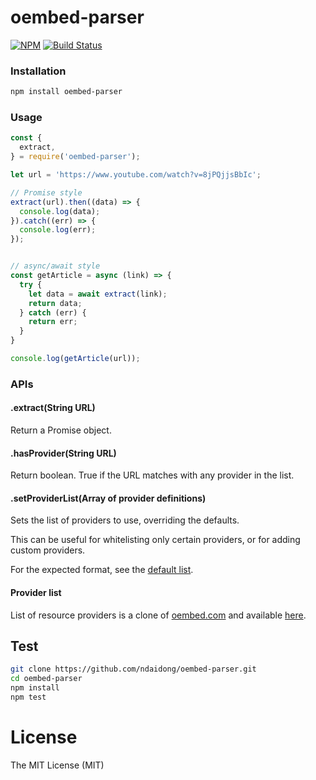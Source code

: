 # oembed-parser

[![NPM](https://badge.fury.io/js/oembed-parser.svg)](https://badge.fury.io/js/oembed-parser)
[![Build Status](https://travis-ci.org/ndaidong/oembed-parser.svg?branch=master)](https://travis-ci.org/ndaidong/oembed-parser)


### Installation

```bash
npm install oembed-parser
```

### Usage

```js
const {
  extract,
} = require('oembed-parser');

let url = 'https://www.youtube.com/watch?v=8jPQjjsBbIc';

// Promise style
extract(url).then((data) => {
  console.log(data);
}).catch((err) => {
  console.log(err);
});


// async/await style
const getArticle = async (link) => {
  try {
    let data = await extract(link);
    return data;
  } catch (err) {
    return err;
  }
}

console.log(getArticle(url));
```

### APIs

#### .extract(String URL)

Return a Promise object.

#### .hasProvider(String URL)

Return boolean. True if the URL matches with any provider in the list.

#### .setProviderList(Array of provider definitions)

Sets the list of providers to use, overriding the defaults.

This can be useful for whitelisting only certain providers, or for adding
custom providers.

For the expected format, see the
[default list](https://raw.githubusercontent.com/ndaidong/oembed-parser/master/src/utils/providers.json).


#### Provider list

List of resource providers is a clone of [oembed.com](http://oembed.com/providers.json) and available [here](https://raw.githubusercontent.com/ndaidong/oembed-parser/master/src/utils/providers.json).


## Test

```bash
git clone https://github.com/ndaidong/oembed-parser.git
cd oembed-parser
npm install
npm test
```

# License

The MIT License (MIT)

